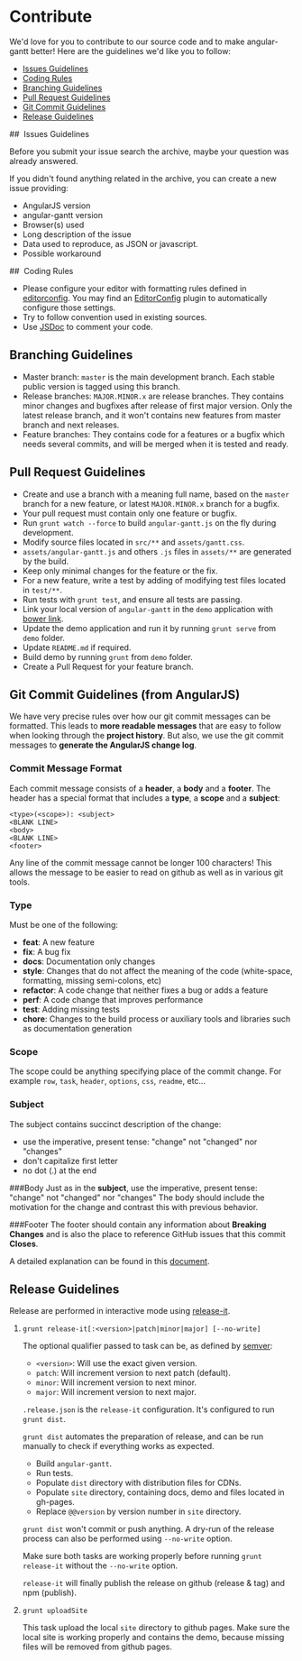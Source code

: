 # Contribute

We'd love for you to contribute to our source code and to make angular-gantt better! Here are the guidelines we'd like you to follow:

 - [Issues Guidelines](#issue)
 - [Coding Rules](#coding)
 - [Branching Guidelines](#branching)
 - [Pull Request Guidelines](#pull-request)
 - [Git Commit Guidelines](#commit)
 - [Release Guidelines](#release)
 
## <a name="issue"></a> Issues Guidelines

Before you submit your issue search the archive, maybe your question was already answered.

If you didn't found anything related in the archive, you can create a new issue providing:

- AngularJS version
- angular-gantt version
- Browser(s) used
- Long description of the issue
- Data used to reproduce, as JSON or javascript.
- Possible workaround

## <a name="coding"></a> Coding Rules

- Please configure your editor with formatting rules defined in [editorconfig](.editorconfig). You may find an 
[EditorConfig](http://editorconfig.org/#download) plugin to automatically configure those settings.
- Try to follow convention used in existing sources.
- Use [JSDoc](http://usejsdoc.org/) to comment your code.

## <a name="branching"></a> Branching Guidelines

- Master branch: `master` is the main development branch. Each stable public version is tagged using this branch.
- Release branches: `MAJOR.MINOR.x` are release branches. They contains minor changes and bugfixes after release of first
major version. Only the latest release branch, and it won't contains new features from master branch and next releases.
- Feature branches: They contains code for a features or a bugfix which needs several commits, and will be merged when
 it is tested and ready.

## <a name="pull-request"></a> Pull Request Guidelines
- Create and use a branch with a meaning full name, based on the `master` branch for a new feature, or latest
 `MAJOR.MINOR.x` branch for a bugfix.
- Your pull request must contain only one feature or bugfix.
- Run `grunt watch --force` to build `angular-gantt.js` on the fly during development.
- Modify source files located in `src/**` and `assets/gantt.css`.
- `assets/angular-gantt.js` and others `.js` files in `assets/**` are generated by the build.
- Keep only minimal changes for the feature or the fix.
- For a new feature, write a test by adding of modifying test files located in `test/**`.
- Run tests with `grunt test`, and ensure all tests are passing.
- Link your local version of `angular-gantt` in the `demo` application with 
  [bower link](http://bower.io/docs/api/#link).
- Update the demo application and run it by running `grunt serve` from `demo` folder.
- Update `README.md` if required.
- Build demo by running `grunt` from `demo` folder.
- Create a Pull Request for your feature branch.

## <a name="commit"></a> Git Commit Guidelines (from AngularJS)

We have very precise rules over how our git commit messages can be formatted.  This leads to **more
readable messages** that are easy to follow when looking through the **project history**.  But also,
we use the git commit messages to **generate the AngularJS change log**.

### Commit Message Format
Each commit message consists of a **header**, a **body** and a **footer**.  The header has a special
format that includes a **type**, a **scope** and a **subject**:

    <type>(<scope>): <subject>
    <BLANK LINE>
    <body>
    <BLANK LINE>
    <footer>

Any line of the commit message cannot be longer 100 characters! This allows the message to be easier
to read on github as well as in various git tools.

### Type
Must be one of the following:

* **feat**: A new feature
* **fix**: A bug fix
* **docs**: Documentation only changes
* **style**: Changes that do not affect the meaning of the code (white-space, formatting, missing
  semi-colons, etc)
* **refactor**: A code change that neither fixes a bug or adds a feature
* **perf**: A code change that improves performance
* **test**: Adding missing tests
* **chore**: Changes to the build process or auxiliary tools and libraries such as documentation
  generation

### Scope
The scope could be anything specifying place of the commit change. For example `row`,
`task`, `header`, `options`, `css`, `readme`, etc...

### Subject
The subject contains succinct description of the change:

* use the imperative, present tense: "change" not "changed" nor "changes"
* don't capitalize first letter
* no dot (.) at the end

###Body
Just as in the **subject**, use the imperative, present tense: "change" not "changed" nor "changes"
The body should include the motivation for the change and contrast this with previous behavior.

###Footer
The footer should contain any information about **Breaking Changes** and is also the place to
reference GitHub issues that this commit **Closes**.


A detailed explanation can be found in this [document][commit-message-format].

[commit-message-format]: https://docs.google.com/document/d/1QrDFcIiPjSLDn3EL15IJygNPiHORgU1_OOAqWjiDU5Y/edit#

## <a name="release"></a> Release Guidelines

Release are performed in interactive mode using [release-it](https://github.com/webpro/release-it).
    
1. `grunt release-it[:<version>|patch|minor|major] [--no-write]`

    The optional qualifier passed to task can be, as defined by [semver](http://semver.org/):
    
    - `<version>`: Will use the exact given version.
    - `patch`: Will increment version to next patch (default).
    - `minor`: Will increment version to next minor.
    - `major`: Will increment version to next major.
        
    `.release.json` is the `release-it` configuration. It's configured to run `grunt dist`.
    
    `grunt dist` automates the preparation of release, and can be run manually to check if everything works as expected.
    
    - Build `angular-gantt`.
    - Run tests.
    - Populate `dist` directory with distribution files for CDNs.
    - Populate `site` directory, containing docs, demo and files located in gh-pages.
    - Replace `@@version` by version number in `site` directory.
    
    `grunt dist` won't commit or push anything. A dry-run of the release process can also be performed using `--no-write` option.
     
     Make sure both tasks are working properly before running `grunt release-it` without the `--no-write` option.
    
    `release-it` will finally publish the release on github (release & tag) and npm (publish).
        
2. `grunt uploadSite`

    This task upload the local `site` directory to github pages. Make sure the local site is working properly and contains
    the demo, because missing files will be removed from github pages.
